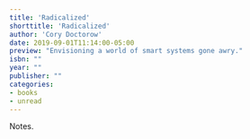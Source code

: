 ```yaml
---
title: 'Radicalized'
shorttitle: 'Radicalized'
author: 'Cory Doctorow'
date: 2019-09-01T11:14:00-05:00
preview: "Envisioning a world of smart systems gone awry."
isbn: ""
year: ""
publisher: ""
categories: 
- books
- unread
---
```


Notes.